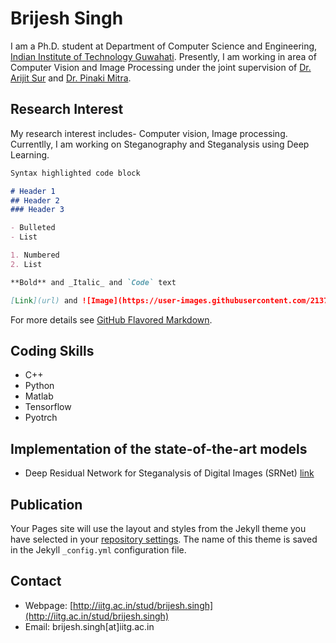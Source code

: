 # Brijesh Singh

I am a Ph.D. student at Department of Computer Science and Engineering, [Indian Institute of Technology Guwahati](https://www.iitg.ac.in/cse/). Presently, I am working in area of Computer Vision and Image Processing under the joint supervision of [Dr. Arijit Sur](https://www.iitg.ac.in/arijit/) and [Dr. Pinaki Mitra](https://www.iitg.ac.in/cse/internet-pages/pinaki).
## Research Interest

My research interest includes- Computer vision, Image processing. Currentlly, I am working on Steganography and Steganalysis using Deep Learning.

```markdown
Syntax highlighted code block

# Header 1
## Header 2
### Header 3

- Bulleted
- List

1. Numbered
2. List

**Bold** and _Italic_ and `Code` text

[Link](url) and ![Image](https://user-images.githubusercontent.com/21377671/63642788-45dc7700-c6b4-11e9-97c5-017b457d1b75.png)
```

For more details see [GitHub Flavored Markdown](https://guides.github.com/features/mastering-markdown/).

## Coding Skills
- C++ 
- Python 
- Matlab
- Tensorflow
- Pyotrch
## Implementation of the state-of-the-art models
- Deep Residual Network for Steganalysis of Digital Images (SRNet) [link](https://github.com/brijeshiitg/Steganalysis-Models-Implementation/tree/master)

## Publication

Your Pages site will use the layout and styles from the Jekyll theme you have selected in your [repository settings](https://github.com/brijeshiitg/brijeshiitg.github.io/settings). The name of this theme is saved in the Jekyll `_config.yml` configuration file.

## Contact

- Webpage: [http://iitg.ac.in/stud/brijesh.singh](http://iitg.ac.in/stud/brijesh.singh) 
- Email: brijesh.singh[at]iitg.ac.in
